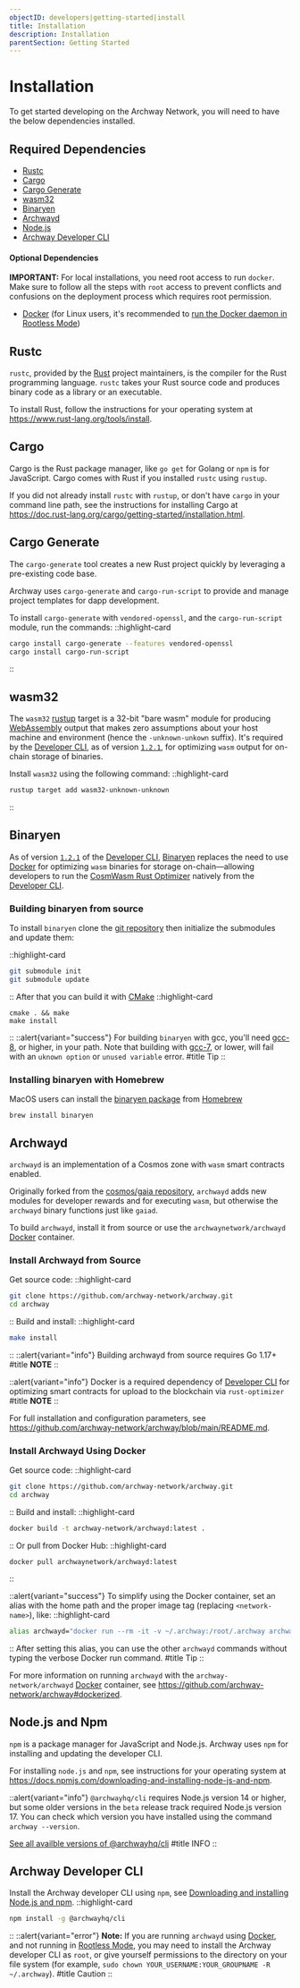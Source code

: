 ```yaml
---
objectID: developers|getting-started|install
title: Installation
description: Installation
parentSection: Getting Started
---
```


# Installation

To get started developing on the Archway Network, you will need to have the below dependencies installed.

## Required Dependencies

- [Rustc](#rustc 'Install Rust')
- [Cargo](#cargo 'Install Cargo')
- [Cargo Generate](#cargo-generate 'Install Cargo Generate')
- [wasm32](#wasm32 'Install wasm32')
- [Binaryen](#binaryen 'Install Binaryen')
- [Archwayd](#archwayd 'Install Archway Daemon')
- [Node.js](#nodejs-and-npm 'Install Node.js and NPM')
- [Archway Developer CLI](#archway-developer-cli 'Install develolper CLI')

#### Optional Dependencies

**IMPORTANT:** For local installations, you need root access to run `docker`. Make sure to follow all the steps with `root` access to prevent conflicts and confusions on the deployment process which requires root permission.

- [Docker](https://docs.docker.com/get-docker 'Install Docker') (for Linux users, it's recommended to [run the Docker daemon in Rootless Mode](https://docs.docker.com/engine/security/rootless/))

## Rustc

`rustc`, provided by the [Rust](https://www.rust-lang.org/ 'Rust Homepage') project maintainers, is the compiler for the Rust programming language. `rustc` takes your Rust source code and produces binary code as a library or an executable.

To install Rust, follow the instructions for your operating system at https://www.rust-lang.org/tools/install.

## Cargo

Cargo is the Rust package manager, like `go get` for Golang or `npm` is for JavaScript. Cargo comes with Rust if you installed `rustc` using `rustup`.

If you did not already install `rustc` with `rustup`, or don't have `cargo` in your command line path, see the instructions for installing Cargo at https://doc.rust-lang.org/cargo/getting-started/installation.html.

## Cargo Generate

The `cargo-generate` tool creates a new Rust project quickly by leveraging a pre-existing code base.

Archway uses `cargo-generate` and `cargo-run-script` to provide and manage project templates for dapp development.

To install `cargo-generate` with `vendored-openssl`, and the `cargo-run-script` module, run the commands:
::highlight-card

```bash
cargo install cargo-generate --features vendored-openssl
cargo install cargo-run-script
```

::

## wasm32

The `wasm32` [rustup](https://rustup.rs/) target is a 32-bit "bare wasm" module for producing [WebAssembly](https://webassembly.org/) output that makes zero assumptions about your host machine and environment (hence the `-unknown-unkown` suffix). It's required by the [Developer CLI](https://www.npmjs.com/package/@archwayhq/cli), as of version [`1.2.1`](https://www.npmjs.com/package/@archwayhq/cli/v/1.2.1), for optimizing `wasm` output for on-chain storage of binaries.

Install `wasm32` using the following command:
::highlight-card

```bash
rustup target add wasm32-unknown-unknown
```

::

## Binaryen

As of version [`1.2.1`](https://www.npmjs.com/package/@archwayhq/cli/v/1.2.1) of the [Developer CLI](https://www.npmjs.com/package/@archwayhq/cli), [Binaryen](https://github.com/WebAssembly/binaryen) replaces the need to use [Docker](https://docs.docker.com/get-docker) for optimizing `wasm` binaries for storage on-chain—allowing developers to run the [CosmWasm Rust Optimizer](https://github.com/CosmWasm/rust-optimizer) natively from the [Developer CLI](https://www.npmjs.com/package/@archwayhq/cli).

### Building binaryen from source

To install `binaryen` clone the [git repository](https://github.com/WebAssembly/binaryen) then initialize the submodules and update them:

::highlight-card

```bash
git submodule init
git submodule update
```

::
After that you can build it with [CMake](https://cmake.org/)
::highlight-card

```
cmake . && make
make install
```

::
::alert{variant="success"}
For building `binaryen` with gcc, you'll need [gcc-8](https://gcc.gnu.org/gcc-8/), or higher, in your path. Note that building with [gcc-7](https://gcc.gnu.org/gcc-7/), or lower, will fail with an `uknown option` or `unused variable` error.
#title
Tip
::

### Installing binaryen with Homebrew

MacOS users can install the [binaryen package](https://formulae.brew.sh/formula/binaryen#default) from [Homebrew](https://brew.sh/)

```
brew install binaryen
```

## Archwayd

`archwayd` is an implementation of a Cosmos zone with `wasm` smart contracts enabled.

Originally forked from the [cosmos/gaia repository](https://github.com/cosmos/gaia), `archwayd` adds new modules for developer rewards and for executing `wasm`, but otherwise the `archwayd` binary functions just like `gaiad`.

To build `archwayd`, install it from source or use the `archwaynetwork/archwayd` [Docker](https://www.docker.com/ 'Docker Homepage') container.

### Install Archwayd from Source

Get source code:
::highlight-card

```bash
git clone https://github.com/archway-network/archway.git
cd archway
```

::
Build and install:
::highlight-card

```bash
make install
```

::
::alert{variant="info"}
Building archwayd from source requires Go 1.17+
#title
**NOTE**
::

::alert{variant="info"}
Docker is a required dependency of [Developer CLI](https://www.npmjs.com/package/@archwayhq/cli) for optimizing smart contracts for upload to the blockchain via `rust-optimizer`
#title
**NOTE**
::




For full installation and configuration parameters, see https://github.com/archway-network/archway/blob/main/README.md.

### Install Archwayd Using Docker

Get source code:
::highlight-card

```bash
git clone https://github.com/archway-network/archway.git
cd archway
```

::
Build and install:
::highlight-card

```bash
docker build -t archway-network/archwayd:latest .
```

::
Or pull from Docker Hub:
::highlight-card

```
docker pull archwaynetwork/archwayd:latest
```

::

::alert{variant="success"}
To simplify using the Docker container, set an alias with the home path and the proper image tag (replacing `<network-name>`), like:
::highlight-card

```bash
alias archwayd="docker run --rm -it -v ~/.archway:/root/.archway archwaynetwork/archwayd:<network-name>"
```

::
After setting this alias, you can use the other `archwayd` commands without typing the verbose Docker run command.
#title
Tip
::

For more information on running `archwayd` with the `archway-network/archwayd` [Docker](https://www.docker.com/ 'Docker Homepage') container, see https://github.com/archway-network/archway#dockerized.



## Node.js and Npm

`npm` is a package manager for JavaScript and Node.js. Archway uses `npm` for installing and updating the developer CLI.

For installing `node.js` and `npm`, see instructions for your operating system at https://docs.npmjs.com/downloading-and-installing-node-js-and-npm.

::alert{variant="info"}
`@archwayhq/cli` requires Node.js version 14 or higher, but some older versions in the `beta` release track required Node.js version 17. You can check which version you have installed using the command `archway --version`.

[See all availble versions of @archwayhq/cli](https://www.npmjs.com/package/@archwayhq/cli?activeTab=versions)
#title
INFO
::

## Archway Developer CLI

Install the Archway developer CLI using `npm`, see [Downloading and installing Node.js and npm](https://docs.npmjs.com/downloading-and-installing-node-js-and-npm).
::highlight-card

```bash
npm install -g @archwayhq/cli
```

::
::alert{variant="error"}
**Note:** If you are running `archwayd` using [Docker](https://docs.docker.com/get-docker), and not running in [Rootless Mode](https://docs.docker.com/engine/security/rootless/), you may need to install the Archway developer CLI as `root`, or give yourself permissions to the directory on your file system (for example,
`sudo chown YOUR_USERNAME:YOUR_GROUPNAME -R ~/.archway`).
#title
Caution
::
